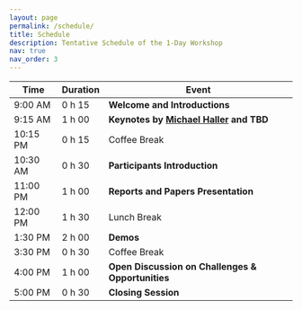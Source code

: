 ```yaml
---
layout: page
permalink: /schedule/
title: Schedule
description: Tentative Schedule of the 1-Day Workshop
nav: true
nav_order: 3
---
```


| Time     | Duration | Event                                              |
| -------- | -------- | -------------------------------------------------- |
| 9:00 AM  | 0 h 15   | **Welcome and Introductions**                      |
| 9:15 AM  | 1 h 00   | **Keynotes by [Michael Haller](https://www.mediainteractionlab.eu/?page_id=561) and TBD**                                                     |
| 10:15 PM | 0 h 15   | Coffee Break                                       |
| 10:30 AM | 0 h 30   | **Participants Introduction**                      |
| 11:00 PM | 1 h 00   | **Reports and Papers Presentation**                |
| 12:00 PM | 1 h 30   | Lunch Break                                        |
| 1:30 PM  | 2 h 00   | **Demos**                                          |
| 3:30 PM  | 0 h 30   | Coffee Break                                       |
| 4:00 PM  | 1 h 00   | **Open Discussion on Challenges & Opportunities**  |
| 5:00 PM  | 0 h 30   | **Closing Session**                                |